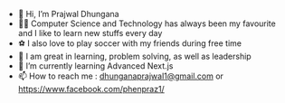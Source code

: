 - 👋 Hi, I’m Prajwal Dhungana
- 👨‍💻 Computer Science and Technology has always been my favourite and I like to learn new stuffs every day
- ⚽ I also love to play soccer with my friends during free time
- 📖 I am great in learning, problem solving, as well as leadership
- 🌱 I’m currently learning Advanced Next.js
- 📫 How to reach me : dhunganaprajwal1@gmail.com or https://www.facebook.com/phenpraz1/ 

<!---
prajwl-dh/prajwl-dh is a ✨ special ✨ repository because its `README.md` (this file) appears on your GitHub profile.
You can click the Preview link to take a look at your changes.
--->
